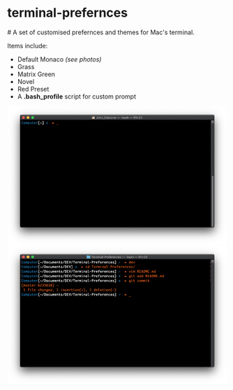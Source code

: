 # terminal-prefernces
# A set of customised prefernces and themes for Mac's terminal.

Items include:
 - Default Monaco *(see photos)*
 - Grass
 - Matrix Green
 - Novel
 - Red Preset
 - A **.bash_profile** script for custom prompt

![A single prompt showing custom command prompt...](screen-shots/Monaco0.png)
![Multiple lines, can see the git indicator...](screen-shots/Monaco1.png)
